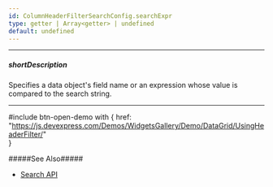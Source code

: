 ```yaml
---
id: ColumnHeaderFilterSearchConfig.searchExpr
type: getter | Array<getter> | undefined
default: undefined
---
```

---
##### shortDescription
Specifies a data object's field name or an expression whose value is compared to the search string.

---

#include btn-open-demo with {
    href: "https://js.devexpress.com/Demos/WidgetsGallery/Demo/DataGrid/UsingHeaderFilter/"        
}

#####See Also#####
- [Search API](/concepts/70%20Data%20Binding/5%20Data%20Layer/2%20Reading%20Data/2%20Search%20Api.md '/Documentation/Guide/Data_Binding/Data_Layer/#Reading_Data/Search_Api')

